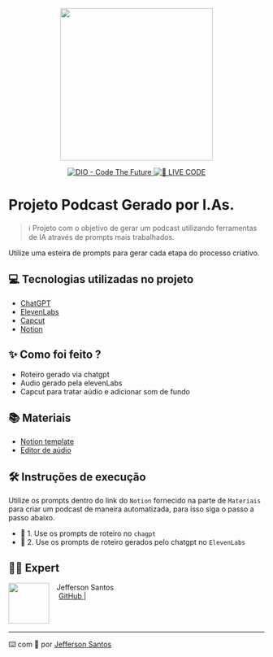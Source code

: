 <p align="center">
<img 
    src="./assets/cover.png"
    width="300"
/>
</p>

<p align="center">
<a href="https://dio.me/">
    <img 
        src="https://img.shields.io/badge/DIO-Code_The_Future-28DA77?logo=youtube" 
        alt="DIO - Code The Future">
</a>
<a href="https://dio.me/">
<img 
    src="https://img.shields.io/badge/🔴_LIVE_CODE-FF5E72" 
    alt="🔴 LIVE CODE">
</a>
</p>

# Projeto Podcast Gerado por I.As.


 > ℹ️ Projeto com o objetivo de gerar um podcast utilizando ferramentas de IA através de prompts mais trabalhados.

Utilize uma esteira de prompts para gerar cada etapa do processo criativo.

## 💻 Tecnologias utilizadas no projeto

- [ChatGPT](https://chat.openai.com/) 
- [ElevenLabs](https://beta.elevenlabs.io/)
- [Capcut](https://www.capcut.com/pt-br/)
- [Notion](https://www.notion.so/)

## ✨ Como foi feito ?

- Roteiro gerado via chatgpt
- Audio gerado pela elevenLabs
- Capcut para tratar aúdio e adicionar som de fundo

## 📚 Materiais

- [Notion template](https://www.notion.so/PAS-Podcast-AI-Studio-20be57c3552380139d9ecc9d28fabe6c)
- [Editor de aúdio](https://www.capcut.com/editor?from_page=landing_page&__action_from=picture_V%C3%ADdeos%20profissionais%20em%20minutos,%20n%C3%A3o%20em%20horas.)


## 🛠️ Instruções de execução

Utilize os prompts dentro do link do `Notion` fornecido na parte de `Materiais` para criar um podcast de maneira automatizada, para isso siga o passo a passo abaixo.

- 🤖 1. Use os prompts de roteiro no `chagpt`
- 🤖 2. Use os prompts de roteiro gerados pelo chatgpt no  `ElevenLabs`

## 👨‍💻 Expert

<p>
    <img 
      align=left 
      margin=10 
      width=80 
      src="https://avatars.githubusercontent.com/u/155264973?v=4"
    />
    <p>&nbsp&nbsp&nbspJefferson Santos<br>
    &nbsp&nbsp&nbsp
    <a 
        href="https://github.com/javsgithub">
        GitHub
    </a>
    |&nbsp;</p>
</p>
<br/><br/>
<p>

---

⌨️ com 💜 por [Jefferson Santos](https://github.com/javsgithub)